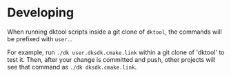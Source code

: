 # Developing

When running dktool scripts inside a git clone of `dktool`, the
commands will be prefixed with `user.`.

For example, run `./dk user.dksdk.cmake.link` within a git clone of 'dktool'
to test it. Then, after your change is committed and push, other projects
will see that command as `./dk dksdk.cmake.link`.
